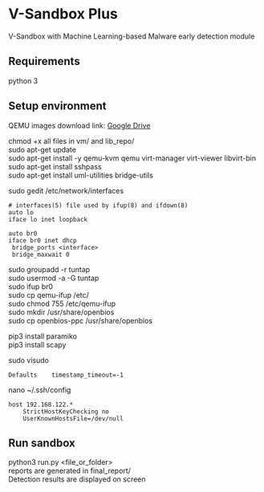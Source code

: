# V-Sandbox Plus
V-Sandbox with Machine Learning-based Malware early detection module
## Requirements
python 3
## Setup environment
QEMU images download link: 
[Google Drive](https://drive.google.com/open?id=1pog7OGsiYfWaJ5QyOouxx9CAHpUnQwU5)

chmod +x all files in vm/ and lib_repo/ \
sudo apt-get update\
sudo apt-get install -y qemu-kvm qemu virt-manager virt-viewer libvirt-bin\
sudo apt-get install sshpass\
sudo apt-get install uml-utilities bridge-utils

sudo gedit /etc/network/interfaces
```
# interfaces(5) file used by ifup(8) and ifdown(8)
auto lo
iface lo inet loopback

auto br0
iface br0 inet dhcp
 bridge_ports <interface>
 bridge_maxwait 0
```

sudo groupadd -r tuntap\
sudo usermod -a -G tuntap <hostname>\
sudo ifup br0\
sudo cp qemu-ifup /etc/\
sudo chmod 755 /etc/qemu-ifup\
sudo mkdir /usr/share/openbios\
sudo cp openbios-ppc /usr/share/openbios

pip3 install paramiko\
pip3 install scapy

sudo visudo
```
Defaults    timestamp_timeout=-1
```
nano ~/.ssh/config
```
host 192.168.122.*
    StrictHostKeyChecking no
    UserKnownHostsFile=/dev/null
```
## Run sandbox
python3 run.py <file_or_folder>\
reports are generated in final_report/\
Detection results are displayed on screen